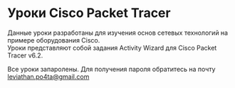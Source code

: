 # Уроки Cisco Packet Tracer

Данные уроки разработаны для изучения основ сетевых технологий на примере оборудования Cisco.  
Уроки представляют собой задания Activity Wizard для Cisco Packet Tracer v6.2.

Все уроки запаролены. Для получения пароля обратитесь на почту [leviathan.po4ta@gmail.com](mailto:leviathan.po4ta@gmail.com)
